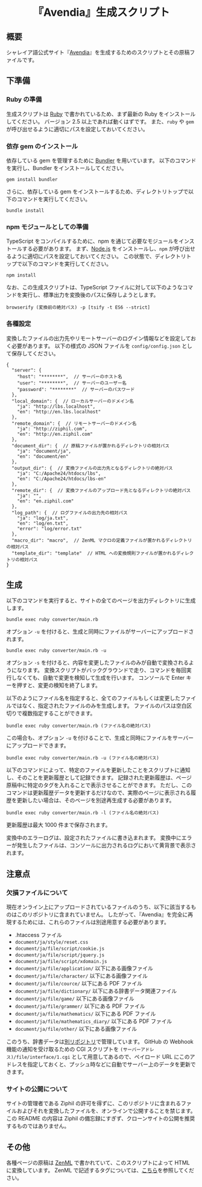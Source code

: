 <div align="center">
<h1>『Avendia』生成スクリプト</h1>
</div>


## 概要
シャレイア語公式サイト『[Avendia](http://ziphil.com/)』を生成するためのスクリプトとその原稿ファイルです。

## 下準備

### Ruby の準備
生成スクリプトは [Ruby](https://www.ruby-lang.org/ja/) で書かれているため、まず最新の Ruby をインストールしてください。
バージョン 2.5 以上であれば動くはずです。
また、`ruby` や `gem` が呼び出せるように適切にパスを設定しておいてください。

### 依存 gem のインストール
依存している gem を管理するために [Bundler](https://bundler.io/) を用いています。
以下のコマンドを実行し、Bundler をインストールしてください。
```
gem install bundler
```

さらに、依存している gem をインストールするため、ディレクトリトップで以下のコマンドを実行してください。
```
bundle install
```

### npm モジュールとしての準備
TypeScript をコンパイルするために、npm を通じて必要なモジュールをインストールする必要があります。
まず、[Node.js](https://nodejs.org/ja/) をインストールし、`npm` が呼び出せるように適切にパスを設定しておいてください。
この状態で、ディレクトリトップで以下のコマンドを実行してください。
```
npm install
```

なお、この生成スクリプトは、TypeScript ファイルに対して以下のようなコマンドを実行し、標準出力を変換後のパスに保存しようとします。
```
browserify (変換前の絶対パス) -p [tsify -t ES6 --strict]
```

### 各種設定
変換したファイルの出力先やリモートサーバーのログイン情報などを設定しておく必要があります。
以下の様式の JSON ファイルを `config/config.json` として保存してください。
```jsonc
{
  "server": {
    "host": "********",  // サーバーのホスト名
    "user": "********",  // サーバーのユーザー名
    "password": "********"  // サーバーのパスワード
  },
  "local_domain": {  // ローカルサーバーのドメイン名
    "ja": "http://lbs.localhost",
    "en": "http://en.lbs.localhost"
  },
  "remote_domain": {  // リモートサーバーのドメイン名
    "ja": "http://ziphil.com",
    "en": "http://en.ziphil.com"
  },
  "document_dir": {  // 原稿ファイルが置かれるディレクトリの相対パス
    "ja": "document/ja",
    "en": "document/en"
  },
  "output_dir": {  // 変換ファイルの出力先となるディレクトリの絶対パス
    "ja": "C:/Apache24/htdocs/lbs",
    "en": "C:/Apache24/htdocs/lbs-en"
  },
  "remote_dir": {  // 変換ファイルのアップロード先となるディレクトリの絶対パス
    "ja": "",
    "en": "en.ziphil.com"
  },
  "log_path": {  // ログファイルの出力先の相対パス
    "ja": "log/ja.txt",
    "en": "log/en.txt",
    "error": "log/error.txt"
  },
  "macro_dir": "macro",  // ZenML マクロの定義ファイルが置かれるディレクトリの相対パス
  "template_dir": "template"  // HTML への変換規則ファイルが置かれるディレクトリの相対パス
}
```

## 生成
以下のコマンドを実行すると、サイトの全てのページを出力ディレクトリに生成します。
```
bundle exec ruby converter/main.rb
```
オプション `-u` を付けると、生成と同時にファイルがサーバーにアップロードされます。
```
bundle exec ruby converter/main.rb -u
```
オプション `-s` を付けると、内容を変更したファイルのみが自動で変換されるようになります。
変換スクリプトがバックグラウンドで走り、コマンドを毎回実行しなくても、自動で変更を検知して生成を行います。
コンソールで Enter キーを押すと、変更の検知を終了します。

以下のようにファイル名を指定すると、全てのファイルもしくは変更したファイルではなく、指定されたファイルのみを生成します。
ファイルのパスは空白区切りで複数指定することができます。
```
bundle exec ruby converter/main.rb (ファイル名の絶対パス)
```
この場合も、オプション `-u` を付けることで、生成と同時にファイルをサーバーにアップロードできます。
```
bundle exec ruby converter/main.rb -u (ファイル名の絶対パス)
```

以下のコマンドによって、特定のファイルを更新したことをスクリプトに通知し、そのことを更新履歴として記録できます。
記録された更新履歴は、ページ原稿中に特定のタグを入れることで表示させることができます。
ただし、このコマンドは更新履歴データを更新するだけなので、実際のページに表示される履歴を更新したい場合は、そのページを別途再生成する必要があります。
```
bundle exec ruby converter/main.rb -l (ファイル名の絶対パス)
```
更新履歴は最大 1000 件まで保存されます。

変換中のエラーログは、設定されたファイルに書き込まれます。
変換中にエラーが発生したファイルは、コンソールに出力されるログにおいて黄背景で表示されます。

## 注意点

### 欠損ファイルについて
現在オンライン上にアップロードされているファイルのうち、以下に該当するものはこのリポジトリに含まれていません。
したがって、『Avendia』を完全に再現するためには、これらのファイルは別途用意する必要があります。

- .htaccess ファイル
- `document/ja/style/reset.css`
- `document/ja/file/script/cookie.js`
- `document/ja/file/script/jquery.js`
- `document/ja/file/script/xdomain.js`
- `document/ja/file/application/` 以下にある画像ファイル
- `document/ja/file/character/` 以下にある画像ファイル
- `document/ja/file/cource/` 以下にある PDF ファイル
- `document/ja/file/dictionary/` 以下にある辞書データ関連ファイル
- `document/ja/file/game/` 以下にある画像ファイル
- `document/ja/file/grammer/` 以下にある PDF ファイル
- `document/ja/file/mathematics/` 以下にある PDF ファイル
- `document/ja/file/mathematics_diary/` 以下にある PDF ファイル
- `document/ja/file/other/` 以下にある画像ファイル

このうち、辞書データは[別リポジトリ](https://github.com/Ziphil/ShaleianDictionary)で管理しています。
GitHub の Webhook 機能の通知を受け取るための CGI スクリプトを `(サーバーアドレス)/file/interface/1.cgi` として用意してあるので、ペイロード URL にこのアドレスを指定しておくと、プッシュ時などに自動でサーバー上のデータを更新できます。

### サイトの公開について
サイトの管理者である Ziphil の許可を得ずに、このリポジトリに含まれるファイルおよびそれを変換したファイルを、オンラインで公開することを禁じます。
この README の内容は Ziphil の備忘録にすぎず、クローンサイトの公開を推奨するものではありません。

## その他
各種ページの原稿は [ZenML](https://github.com/Ziphil/Zenithal) で書かれていて、このスクリプトによって HTML に変換しています。
ZenML で記述するタグについては、[こちら](http://ziphil.com/other/other/10.html)を参照してください。